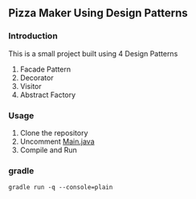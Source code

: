 ## Pizza Maker Using Design Patterns

### Introduction

This is a small project built using 4 Design Patterns
1. Facade Pattern
2. Decorator
3. Visitor
4. Abstract Factory

### Usage
1. Clone the repository
2. Uncomment [Main.java](https://github.com/pyjads/PizzaMaker_DesignPattern/blob/feature/src/main/java/main/Main.java)
3. Compile and Run 

### gradle 
```
gradle run -q --console=plain
```
